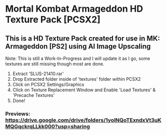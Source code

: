 # Mortal Kombat Armageddon HD Texture Pack [PCSX2]

## This is a HD Texture Pack created for use in MK: Armageddon [PS2] using AI Image Upscaling

  Note: This is still a Work-In-Progress and I will update it as I go, some textures are still missing though most are done.
  
1) Extract 'SLUS-21410.rar' 
2) Drop Extracted folder inside of 'textures' folder within PCSX2
3) Click on PCSX2 Settings/Graphics
4) Click on Texture Replacement Window and Enable 'Load Textures' & 'Precache Textures'
5) Done!
 
 ### Previews: https://drive.google.com/drive/folders/1yolNQoTExndxVt3uKMQGqckrqLLkk000?usp=sharing

